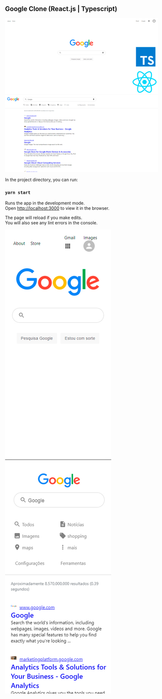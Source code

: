 
## Google Clone (React.js | Typescript)

<img src="https://github.com/vbeloti/google-web/blob/master/.github/google-web-1.jpg?raw=true" alt="Google Clone" />

<img src="https://github.com/vbeloti/google-web/blob/master/.github/google-web-2.jpg?raw=true" alt="Google Clone" />

In the project directory, you can run:

### `yarn start`

Runs the app in the development mode.<br />
Open [http://localhost:3000](http://localhost:3000) to view it in the browser.

The page will reload if you make edits.<br />
You will also see any lint errors in the console.

<img src="https://github.com/vbeloti/google-web/blob/master/.github/google-web-3.jpg?raw=true" alt="Google Clone" />
<img src="https://github.com/vbeloti/google-web/blob/master/.github/google-web-4.jpg?raw=true" alt="Google Clone" />
